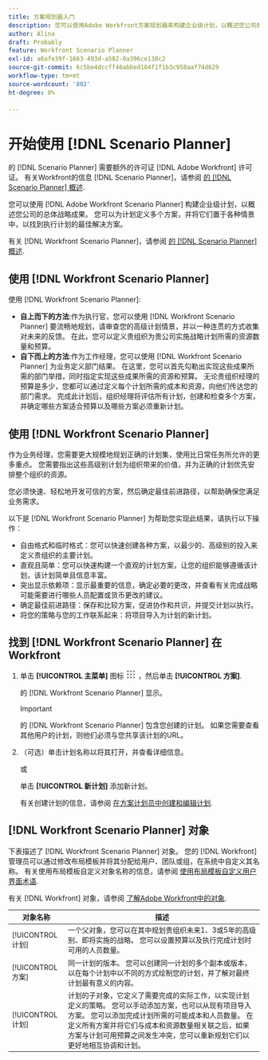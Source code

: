 ```yaml
---
title: 方案规划器入门
description: 您可以使用Adobe Workfront方案规划器来构建企业级计划，以概述您公司的总体战略成果。 您可以为计划定义多个方案，并将它们置于各种情景中，以找到执行计划的最佳解决方案。
author: Alina
draft: Probably
feature: Workfront Scenario Planner
exl-id: a6afe39f-1663-493d-a582-0a396ce138c2
source-git-commit: 6c5be4dccff46abbed104f1f1b3c958aaf74d629
workflow-type: tm+mt
source-wordcount: '802'
ht-degree: 0%

---
```


# 开始使用 [!DNL Scenario Planner]

的 [!DNL Scenario Planner] 需要额外的许可证 [!DNL Adobe Workfront] 许可证。 有关Workfront的信息 [!DNL Scenario Planner]，请参阅 [的 [!DNL Scenario Planner] 概述](../scenario-planner/scenario-planner-overview.md).

您可以使用 [!DNL Adobe Workfront Scenario Planner] 构建企业级计划，以概述您公司的总体战略成果。 您可以为计划定义多个方案，并将它们置于各种情景中，以找到执行计划的最佳解决方案。

有关 [!DNL Workfront Scenario Planner]，请参阅 [的 [!DNL Scenario Planner] 概述](../scenario-planner/scenario-planner-overview.md).

## 使用 [!DNL Workfront Scenario Planner]

使用 [!DNL Workfront Scenario Planner]:

* **自上而下的方法**:作为执行官，您可以使用 [!DNL Workfront Scenario Planner] 要流畅地规划，请审查您的高级计划情景，并以一种连贯的方式收集对未来的反馈。 在此，您可以定义贵组织为贵公司实施战略计划所需的资源数量和预算。
* **自下而上的方法**:作为工作经理，您可以使用 [!DNL Workfront Scenario Planner] 为业务定义部门结果。 在这里，您可以首先勾勒出实现这些成果所需的部门举措，同时指定实现这些成果所需的资源和预算。 无论贵组织经理的预算是多少，您都可以通过定义每个计划所需的成本和资源，向他们传达您的部门需求。 完成此计划后，组织经理将评估所有计划，创建和检查多个方案，并确定哪些方案适合预算以及哪些方案必须重新计划。

## 使用 [!DNL Workfront Scenario Planner]

作为业务经理，您需要更大规模地规划正确的计划集，使用比日常任务所允许的更多重点。 您需要指出这些高级别计划为组织带来的价值，并为正确的计划优先安排整个组织的资源。

您必须快速、轻松地开发可信的方案，然后确定最佳前进路径，以帮助确保您满足业务需求。

以下是 [!DNL Workfront Scenario Planner] 为帮助您实现此结果，请执行以下操作：

* 自由格式和临时格式：您可以快速创建各种方案，以最少的、高级别的投入来定义贵组织的主要计划。
* 直观且简单：您可以快速构建一个直观的计划方案，让您的组织能够遵循该计划，该计划简单且信息丰富。
* 突出显示依赖项：显示最重要的信息，确定必要的更改，并查看有关完成战略可能需要进行哪些人员配置或货币更改的建议。
* 确定最佳前进路径：保存和比较方案，促进协作和共识，并提交计划以执行。
* 将您的策略与您的工作联系起来：将项目导入为计划的新计划。

## 找到 [!DNL Workfront Scenario Planner] 在Workfront

1. 单击 **[!UICONTROL 主菜单]** 图标 ![](assets/main-menu-icon.png) ，然后单击 **[!UICONTROL 方案]**.

   <!--drafted for Shell: or click the **Main Menu** <insert icon> in the upper-left corner, if it's available.-->

   的 [!DNL Workfront Scenario Planner] 显示。

   >[!IMPORTANT]
   >
   >的 [!DNL Workfront Scenario Planner] 包含您创建的计划。 如果您需要查看其他用户的计划，则他们必须与您共享该计划的URL。

1. （可选）单击计划名称以将其打开，并查看详细信息。

   或

   单击 **[!UICONTROL 新计划]** 添加新计划。

   有关创建计划的信息，请参阅 [在方案计划员中创建和编辑计划](../scenario-planner/create-and-edit-plans.md).

## [!DNL Workfront Scenario Planner] 对象

下表描述了 [!DNL Workfront Scenario Planner] 对象。 您的 [!DNL Workfront] 管理员可以通过修改布局模板并将其分配给用户、团队或组，在系统中自定义其名称。 有关使用布局模板自定义对象名称的信息，请参阅 [使用布局模板自定义用户界面术语](../administration-and-setup/customize-workfront/use-layout-templates/customize-terminology.md).

有关 [!DNL Workfront] 对象，请参阅 [了解Adobe Workfront中的对象](../workfront-basics/navigate-workfront/workfront-navigation/understand-objects.md).

| 对象名称 | 描述 |
|---|---|
| [!UICONTROL 计划] | 一个父对象，您可以在其中规划贵组织未来1、3或5年的高级别、即将实施的战略。 您可以设置预算以及执行完成计划时可用的人员数量。 |
| [!UICONTROL 方案] | 同一计划的版本。 您可以创建同一计划的多个副本或版本，以在每个计划中以不同的方式绘制您的计划，并了解对最终计划最有意义的内容。 |
| [!UICONTROL 计划] | 计划的子对象，它定义了需要完成的实际工作，以实现计划定义的策略。 您可以手动添加方案，也可以从现有项目导入方案。 您可以添加完成计划所需的可能成本和人员数量。 在定义所有方案并将它们与成本和资源数量相关联之后，如果方案与计划可用预算之间发生冲突，您可以重新规划它们以更好地相互协调和计划。 |

